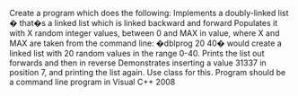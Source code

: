 Create a program which does the following:
Implements a doubly-linked list � that�s a linked list which is linked backward and forward
Populates it with X random integer values, between 0 and MAX in value, where X and MAX are taken from the command line:
�dblprog 20 40� would create a linked list with 20 random values in the range 0-40.
Prints the list out forwards and then in reverse
Demonstrates inserting a value 31337 in position 7, and printing the list again. Use class for this.
Program should be a command line program in Visual C++ 2008
